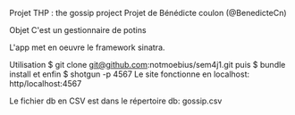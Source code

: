 
Projet THP : the gossip project
Projet de Bénédicte coulon (@BenedicteCn)

Objet
C'est un gestionnaire de potins

L'app met en oeuvre le framework sinatra.

Utilisation
$ git clone git@github.com:notmoebius/sem4j1.git
puis
$ bundle install
et enfin
$ shotgun -p 4567
Le site fonctionne en localhost: http/localhost:4567

Le fichier db en CSV est dans le répertoire db: gossip.csv
